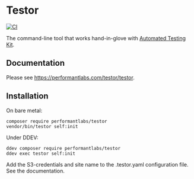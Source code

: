 # Testor

[![CI](https://github.com/Performant-Labs/testor/actions/workflows/php.yml/badge.svg?branch=main)](https://github.com/Performant-Labs/testor/actions/workflows/php.yml?query=workflow%3APHP)

The command-line tool that works hand-in-glove with [Automated Testing Kit](https://www.drupal.org/project/automated_testing_kit).

## Documentation
Please see https://performantlabs.com/testor/testor.

## Installation

On bare metal:
```shell
composer require performantlabs/testor
vendor/bin/testor self:init
```

Under DDEV:
```shell
ddev composer require performantlabs/testor
ddev exec testor self:init
```

Add the S3-credentials and site name to the .testor.yaml configuration 
file. See the documentation. 
